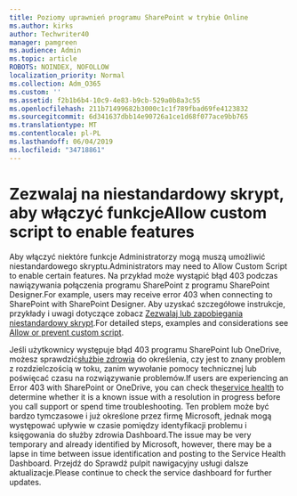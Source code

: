 ```yaml
---
title: Poziomy uprawnień programu SharePoint w trybie Online
ms.author: kirks
author: Techwriter40
manager: pamgreen
ms.audience: Admin
ms.topic: article
ROBOTS: NOINDEX, NOFOLLOW
localization_priority: Normal
ms.collection: Adm_O365
ms.custom: ''
ms.assetid: f2b1b6b4-10c9-4e83-b9cb-529a0b8a3c55
ms.openlocfilehash: 211b71499682b3000c1c1f789fbad69fe4123832
ms.sourcegitcommit: 6d341637dbb14e90726a1ce1d68f077ace9bb765
ms.translationtype: MT
ms.contentlocale: pl-PL
ms.lasthandoff: 06/04/2019
ms.locfileid: "34718861"
---
```

# <a name="allow-custom-script-to-enable-features"></a><span data-ttu-id="3de04-102">Zezwalaj na niestandardowy skrypt, aby włączyć funkcje</span><span class="sxs-lookup"><span data-stu-id="3de04-102">Allow custom script to enable features</span></span>

<span data-ttu-id="3de04-103">Aby włączyć niektóre funkcje Administratorzy mogą muszą umożliwić niestandardowego skryptu.</span><span class="sxs-lookup"><span data-stu-id="3de04-103">Administrators may need to Allow Custom Script to enable certain features.</span></span> <span data-ttu-id="3de04-104">Na przykład może wystąpić błąd 403 podczas nawiązywania połączenia programu SharePoint z programu SharePoint Designer.</span><span class="sxs-lookup"><span data-stu-id="3de04-104">For example, users may receive error 403 when connecting to SharePoint with SharePoint Designer.</span></span> <span data-ttu-id="3de04-105">Aby uzyskać szczegółowe instrukcje, przykłady i uwagi dotyczące zobacz [Zezwalaj lub zapobiegania niestandardowy skrypt](https://docs.microsoft.com/en-us/sharepoint/allow-or-prevent-custom-script).</span><span class="sxs-lookup"><span data-stu-id="3de04-105">For detailed steps, examples and considerations see [Allow or prevent custom script](https://docs.microsoft.com/en-us/sharepoint/allow-or-prevent-custom-script).</span></span>

<span data-ttu-id="3de04-106">Jeśli użytkownicy występuje błąd 403 programu SharePoint lub OneDrive, możesz sprawdzić[służbie zdrowia](https://admin.microsoft.com/AdminPortal/Home#/servicehealth) do określenia, czy jest to znany problem z rozdzielczością w toku, zanim wywołanie pomocy technicznej lub poświęcać czasu na rozwiązywanie problemów.</span><span class="sxs-lookup"><span data-stu-id="3de04-106">If users are experiencing an Error 403 with SharePoint or OneDrive, you can check the[service health](https://admin.microsoft.com/AdminPortal/Home#/servicehealth)  to determine whether it is a known issue with a resolution in progress before you call support or spend time troubleshooting.</span></span> <span data-ttu-id="3de04-107">Ten problem może być bardzo tymczasowe i już określone przez firmę Microsoft, jednak mogą występować upływie w czasie pomiędzy identyfikacji problemu i księgowania do służby zdrowia Dashboard.</span><span class="sxs-lookup"><span data-stu-id="3de04-107">The issue may be very temporary and already identified by Microsoft, however, there may be a lapse in time between issue identification and posting to the Service Health Dashboard.</span></span> <span data-ttu-id="3de04-108">Przejdź do Sprawdź pulpit nawigacyjny usługi dalsze aktualizacje.</span><span class="sxs-lookup"><span data-stu-id="3de04-108">Please continue to check the service dashboard for further updates.</span></span>

